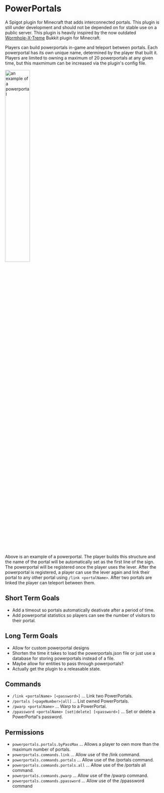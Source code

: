 # PowerPortals

A Spigot plugin for Minecraft that adds interconnected portals. This plugin is still under development and should not be depended on for stable use on a    public server. This plugin is heavily inspired by the now outdated <a href="https://github.com/Wormhole-X-Treme/Wormhole-X-Treme">Wormhole-X-Treme</a> Bukkit plugin for Minecraft.

Players can build powerportals in-game and teleport between portals. Each powerportal has its own unique name, determined by the player that built it. Players are limited to owning a maximum of 20 powerportals at any given time, but this maxmimum can be increased via the plugin's config file.

<img src="https://i.imgur.com/8XaQ3xG.png" alt="an example of a powerportal" width=40%/>

Above is an example of a powerportal. The player builds this structure and the name of the portal will be automatically set as the first line of the sign. The powerportal will be registered once the player uses the lever. After the powerportal is registered, a player can use the lever again and link their portal to any other portal using `/link <portalName>`. After two portals are linked the player can teleport between them.

## Short Term Goals
* Add a timeout so portals automatically deativate after a period of time.
* Add powerportal statistics so players can see the number of visitors to their portal.

## Long Term Goals
* Allow for custom powerportal designs
* Shorten the time it takes to load the powerportals.json file or just use a database for storing powerportals instead of a file.
* Maybe allow for entities to pass through powerportals?
* Actually get the plugin to a releasable state.

## Commands
* `/link <portalName> [<password>]` ... Link two PowerPortals.
* `/portals [<pageNumber>|all]` ... List owned PowerPortals.
* `/pwarp <portalName>` ... Warp to a PowerPortal.
* `/ppassword <portalName> [set|delete] [<password>]` ... Set or delete a PowerPortal's password. 

## Permissions
* `powerportals.portals.byPassMax` ... Allows a player to own more than the maximum number of portals.
* `powerportals.commands.link` ... Allow use of the /link command.
* `powerportals.commands.portals` ... Allow use of the /portals command.
* `powerportals.commands.portals.all` ... Allow use of the /portals all command.
* `powerportals.commands.pwarp` ... Allow use of the /pwarp command.
* `powerportals.commands.ppassword` ... Allow use of the /ppassword command
